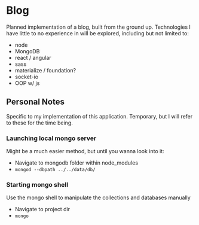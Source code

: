 # Blog
Planned implementation of a blog, built from the ground up. Technologies I have
little to no experience in will be explored, including but not limited to:

* node
* MongoDB
* react / angular
* sass
* materialize / foundation?
* socket-io
* OOP w/ js

## Personal Notes
Specific to my implementation of this application. Temporary, but I will refer
to these for the time being.

### Launching local mongo server
Might be a much easier method, but until you wanna look into it:

* Navigate to mongodb folder within node_modules
* `mongod --dbpath ../../data/db/`

### Starting mongo shell
Use the mongo shell to manipulate the collections and databases manually

* Navigate to project dir
* `mongo`
